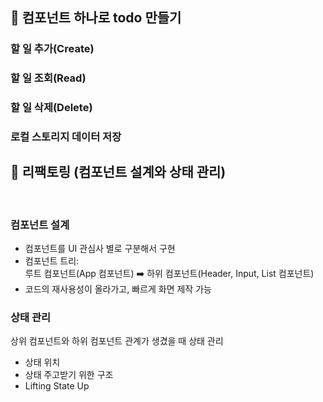 ## 📅 컴포넌트 하나로 todo 만들기

### 할 일 추가(Create)<br>
### 할 일 조회(Read)<br>
### 할 일 삭제(Delete)<br>
### 로컬 스토리지 데이터 저장

## 📅 리팩토링 (컴포넌트 설계와 상태 관리)
<br>

### 컴포넌트 설계
- 컴포넌트를 UI 관심사 별로 구분해서 구현
- 컴포넌트 트리:<br>
  루트 컴포넌트(App 컴포넌트) ➡️ 하위 컴포넌트(Header, Input, List 컴포넌트)
- 코드의 재사용성이 올라가고, 빠르게 화면 제작 가능
### 상태 관리
상위 컴포넌트와 하위 컴포넌트 관계가 생겼을 때 상태 관리
- 상태 위치
- 상태 주고받기 위한 구조
- Lifting State Up
